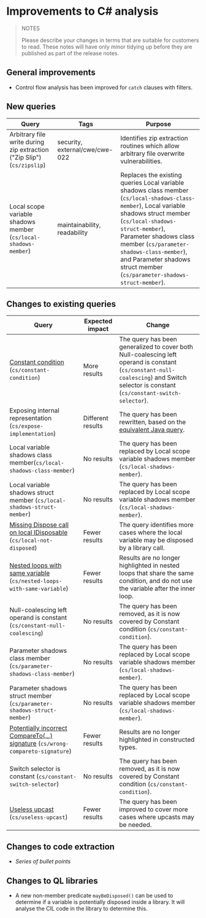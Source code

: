 # Improvements to C# analysis

> NOTES
>
> Please describe your changes in terms that are suitable for
> customers to read. These notes will have only minor tidying up
> before they are published as part of the release notes.

## General improvements

* Control flow analysis has been improved for `catch` clauses with filters.

## New queries

| **Query**                   | **Tags**  | **Purpose**                                                        |
|-----------------------------|-----------|--------------------------------------------------------------------|
| Arbitrary file write during zip extraction ("Zip Slip") (`cs/zipslip`) | security, external/cwe/cwe-022  | Identifies zip extraction routines which allow arbitrary file overwrite vulnerabilities.
| Local scope variable shadows member (`cs/local-shadows-member`) | maintainability, readability | Replaces the existing queries Local variable shadows class member (`cs/local-shadows-class-member`), Local variable shadows struct member (`cs/local-shadows-struct-member`), Parameter shadows class member (`cs/parameter-shadows-class-member`), and Parameter shadows struct member (`cs/parameter-shadows-struct-member`). |

## Changes to existing queries

| **Query**                  | **Expected impact**    | **Change**                                                       |
|----------------------------|------------------------|------------------------------------------------------------------|
| [Constant condition](https://help.semmle.com/wiki/display/CSHARP/Constant+condition) (`cs/constant-condition`) | More results | The query has been generalized to cover both Null-coalescing left operand is constant (`cs/constant-null-coalescing`) and Switch selector is constant (`cs/constant-switch-selector`). |
| Exposing internal representation (`cs/expose-implementation`) | Different results | The query has been rewritten, based on the [equivalent Java query](https://help.semmle.com/wiki/display/JAVA/Exposing+internal+representation). |
| Local variable shadows class member(`cs/local-shadows-class-member`) | No results | The query has been replaced by Local scope variable shadows member  (`cs/local-shadows-member`). |
| Local variable shadows struct member (`cs/local-shadows-struct-member`) | No results | The query has been replaced by Local scope variable shadows member  (`cs/local-shadows-member`). |
| [Missing Dispose call on local IDisposable](https://help.semmle.com/wiki/display/CSHARP/Missing+Dispose+call+on+local+IDisposable) (`cs/local-not-disposed`) | Fewer results | The query identifies more cases where the local variable may be disposed by a library call. |
| [Nested loops with same variable](https://help.semmle.com/wiki/display/CSHARP/Nested+loops+with+same+variable) (`cs/nested-loops-with-same-variable`) | Fewer results | Results are no longer highlighted in nested loops that share the same condition, and do not use the variable after the inner loop. |
| Null-coalescing left operand is constant (`cs/constant-null-coalescing`) | No results | The query has been removed, as it is now covered by Constant condition (`cs/constant-condition`). |
| Parameter shadows class member (`cs/parameter-shadows-class-member`) | No results | The query has been replaced by Local scope variable shadows member  (`cs/local-shadows-member`). |
| Parameter shadows struct member (`cs/parameter-shadows-struct-member`) | No results | The query has been replaced by Local scope variable shadows member  (`cs/local-shadows-member`). |
| [Potentially incorrect CompareTo(...) signature](https://help.semmle.com/wiki/display/CSHARP/Potentially+incorrect+CompareTo%28...%29+signature) (`cs/wrong-compareto-signature`) | Fewer results | Results are no longer highlighted in constructed types. |
| Switch selector is constant (`cs/constant-switch-selector`) | No results | The query has been removed, as it is now covered by Constant condition (`cs/constant-condition`). |
| [Useless upcast](https://help.semmle.com/wiki/display/CSHARP/Useless+upcast) (`cs/useless-upcast`) | Fewer results | The query has been improved to cover more cases where upcasts may be needed. |

## Changes to code extraction

* *Series of bullet points*

## Changes to QL libraries

* A new non-member predicate `mayBeDisposed()` can be used to determine if a variable is potentially disposed inside a library. It will analyse the CIL code in the library to determine this.